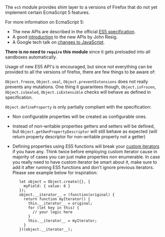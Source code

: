 The `es5` module provides shim layer to a versions of Firefox that do not yet
implement certain EcmaScript 5 features.

For more information on EcmaScript 5:

* The new APIs are described in the official [ES5 specification][].
* A good [introduction][] to the new APIs by John Resig.
* A Google tech talk on [changes to JavaScript][].

**There is no need to `require` this module** since it gets preloaded into
all sandboxes automatically.

Usage of new ES5 API's is encouraged, but since not everything can be
provided to all the versions of firefox, there are few things to be aware of:

`Object.freeze`, `Object.seal`, `Object.preventExtensions` does not really
prevents any mutations. One thing it guarantees though, `Object.isFrozen`,
`Object.isSealed`, `Object.isExtensible` checks will behave as defined in
specification.

`Object.defineProperty` is only partially compliant with the specification:

- Non configurable properties will be created as configurable ones.

- Instead of non-writable properties getters and setters will be defined,
but `Object.getOwnPropertyDescriptor` will still behave as expected
(will return property descriptor for non-writable property not a getter)

- Defining properties using ES5 functions will break your
     [custom iterators][] if you have any. Think twice before employing
     custom iterator cause in majority of cases you can just make properties
     non enumerable. In case you really need to have custom iterator be smart
     about it, make sure to add it after running ES5 functions and don't
     ignore previous iterators. Please see example below for inspiration:

         let object = Object.create({}, {
           myField: { value: 6 }
         });
         object.__iterator__ = (function(original) {
           return function myIterator() {
             this.__iterator__ = original;
             for (let key in this) {
               // your logic here
             }
             this.__iterator__ = myIterator;
           }
         })(object.__iterator__);

[custom iterators]:https://developer.mozilla.org/en/New_in_JavaScript_1.7#Iterators
[ES5 specification]:http://www.ecmascript.org/docs/tc39-2009-043.pdf
[introduction]:http://ejohn.org/blog/ecmascript-5-objects-and-properties/
[changes to JavaScript]:http://www.youtube.com/watch?v=Kq4FpMe6cRs
